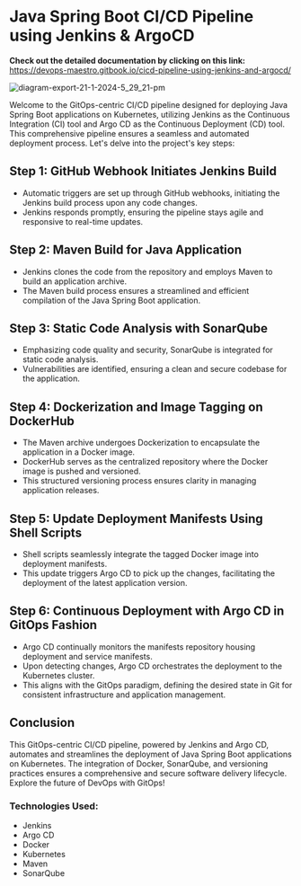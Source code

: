 # Java Spring Boot CI/CD Pipeline using Jenkins & ArgoCD

**Check out the detailed documentation by clicking on this link:**  https://devops-maestro.gitbook.io/cicd-pipeline-using-jenkins-and-argocd/

![diagram-export-21-1-2024-5_29_21-pm](https://github.com/devops-maestro17/java-cicd-pipeline/assets/148553140/ecfc670b-10e6-429c-a61d-85736771cafc)


Welcome to the GitOps-centric CI/CD pipeline designed for deploying Java Spring Boot applications on Kubernetes, utilizing Jenkins as the Continuous Integration (CI) tool and Argo CD as the Continuous Deployment (CD) tool. This comprehensive pipeline ensures a seamless and automated deployment process. Let's delve into the project's key steps:

## Step 1: GitHub Webhook Initiates Jenkins Build
- Automatic triggers are set up through GitHub webhooks, initiating the Jenkins build process upon any code changes.
- Jenkins responds promptly, ensuring the pipeline stays agile and responsive to real-time updates.

## Step 2: Maven Build for Java Application
- Jenkins clones the code from the repository and employs Maven to build an application archive.
- The Maven build process ensures a streamlined and efficient compilation of the Java Spring Boot application.

## Step 3: Static Code Analysis with SonarQube
- Emphasizing code quality and security, SonarQube is integrated for static code analysis.
- Vulnerabilities are identified, ensuring a clean and secure codebase for the application.

## Step 4: Dockerization and Image Tagging on DockerHub
- The Maven archive undergoes Dockerization to encapsulate the application in a Docker image.
- DockerHub serves as the centralized repository where the Docker image is pushed and versioned.
- This structured versioning process ensures clarity in managing application releases.

## Step 5: Update Deployment Manifests Using Shell Scripts
- Shell scripts seamlessly integrate the tagged Docker image into deployment manifests.
- This update triggers Argo CD to pick up the changes, facilitating the deployment of the latest application version.

## Step 6: Continuous Deployment with Argo CD in GitOps Fashion
- Argo CD continually monitors the manifests repository housing deployment and service manifests.
- Upon detecting changes, Argo CD orchestrates the deployment to the Kubernetes cluster.
- This aligns with the GitOps paradigm, defining the desired state in Git for consistent infrastructure and application management.

## Conclusion
This GitOps-centric CI/CD pipeline, powered by Jenkins and Argo CD, automates and streamlines the deployment of Java Spring Boot applications on Kubernetes. The integration of Docker, SonarQube, and versioning practices ensures a comprehensive and secure software delivery lifecycle. Explore the future of DevOps with GitOps!

### Technologies Used:
- Jenkins
- Argo CD
- Docker
- Kubernetes
- Maven
- SonarQube
